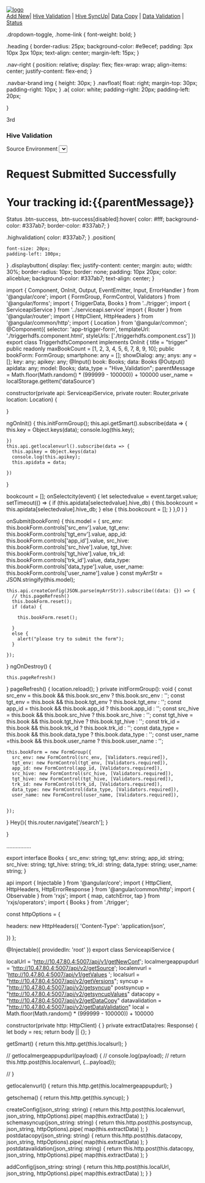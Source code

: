 
<nav class="navbar navbar-expand-lg navbar-dark bg-primary">
  <a class="navbar-brand" href="#">
    <img src="/assets/trav_1797+w.gif" alt="logo">
  </a>
  <div class="navfloat">
    <a class="a" href="" routerLink="/create-new" role="button">Add New</a>|
    <a class="a" href="" routerLink="/trigger" role="button">Hive Validation</a> |
    <a class="a" href="" routerLink="/schemasyncup" role="button">Hive SyncUp</a>| 
    <a class="a" href="" routerLink="/hivedatabase" role="button">Data Copy</a> |
    <a class="a" href="" routerLink="/targethdfs" role="button">Data Validation</a> |
    <a class="a" href="" routerLink="/search" role="button">Status</a> 
  </div>
</nav>

.dropdown-toggle, .home-link {
    font-weight: bold;
}

.heading {
    border-radius: 25px;
    background-color: #e9ecef;
    padding: 3px 10px 3px 10px;
    text-align: center;
    margin-left: 15px;
}

.nav-right {
    position: relative;
    display: flex;
    flex-wrap: wrap;
    align-items: center;
    justify-content: flex-end;
}

.navbar-brand img {
    height: 30px;
}
.navfloat{
float: right;
margin-top: 30px;
padding-right: 10px;
}
.a{
    color: white;
    padding-right: 20px;
    padding-left: 20px;
   
}

3rd

<div id="page">
    <app-navbar [title]="title"></app-navbar>
<div class="container">
    <h3 class="highvalidation">Hive Validation</h3>
  <form [formGroup]="bookForm" (ngSubmit)="onSubmit(bookForm)" novalidate>
    <div class="form-group">
      <label for="src_env">Source Environment</label>
      <select formControlName="src_env" class="form-control">
      
        <option value="{{count}}" *ngFor="let count of key; let i = index;">{{count}}</option>
      </select>
    </div>
    <div class="form-group">
      <label for="tgt_env">Target Environment</label>
      <select formControlName="tgt_env" class="form-control">
        
        <option value="{{count}}" *ngFor="let count of key; let i = index;">{{count}}</option>
      </select>
    </div>
    <div class="form-group">
      <label for="app_id">Application Name</label>
      <select formControlName="app_id" class="form-control"  (change)="onSelectcity($event)">
        
        <option value="{{counts}}" *ngFor="let counts of apikey; let i = index;">{{counts}}</option>           
      </select>
    </div>
    <div class="form-group">
        <label for="src_hive"> Source Parameter</label>
        <select formControlName="src_hive" class="form-control">
            <option>select</option>
          <option value="{{counts}}"  *ngFor="let counts of bookcount; let i = index;">{{counts}}</option>
 
        </select>
      </div>
      <div class="form-group">
          <label for="tgt_hive"> Target Parameter</label>
          <select formControlName="tgt_hive" class="form-control">
              <option>select</option> 
            <option value="{{counts}}" *ngFor="let counts of bookcount; let i = index;">{{counts}}</option>
     
          </select>
        </div>
        <div class="form-group">
            <input formControlName="trk_id"  type="hidden" [ngModel]= "parentMessage">
          </div>
        
          <div class="form-group">
              <input formControlName="data_type"  type="hidden" [ngModel]= "data_type">
            </div>
            <div class="form-group">
                <input formControlName="user_name"  type="hidden" [ngModel]= "user_name">
              </div>
          
    <div class="form-group">
      <input type="submit" class="btn btn-success" (click)="showDialog = !showDialog"  [disabled]="!bookForm.valid" value="Submit">
      
    </div>
  </form>
</div>
</div>
<app-dialog [(visible)]="showDialog"      [childMessage]="parentMessage">
    <h1 class="position">Request Submitted Successfully</h1>
    <h1 class="position">Your tracking id:{{parentMessage}}</h1>
    <a class = "btn displaybutton"routerLink="/search" routerLinkActive="active">Status</a>
  </app-dialog>
.btn-success, .btn-success[disabled]:hover{
    color: #fff;
    background-color: #337ab7;
    border-color: #337ab7;
}

.highvalidation{
    color: #337ab7;
}
.position{
    
    font-size: 20px;
    padding-left: 100px;
}
.displaybutton{
    display: flex;
    justify-content: center;
    margin: auto;
    width: 30%;
    border-radius: 10px;
    border: none;
    padding: 10px 20px;
    color: aliceblue;
    background-color: #337ab7;
    text-align: center;
}


import { Component, OnInit, Output, EventEmitter, Input, ErrorHandler  } from '@angular/core';
import { FormGroup, FormControl, Validators } from '@angular/forms';
import { TriggerData, Books } from '../trigger';
import { ServiceapiService } from '../serviceapi.service'
import { Router } from '@angular/router';
import { HttpClient, HttpHeaders } from '@angular/common/http';
import { Location } from '@angular/common';
@Component({
  selector: 'app-trigger-form',
  templateUrl: './triggerhdfs.component.html',
  styleUrls: ['./triggerhdfs.component.css']
})
export class TriggerhdfsComponent implements OnInit {
  title = "trigger"
  public readonly maxBookCount = [1, 2, 3, 4, 5, 6, 7, 8, 9, 10];
  public bookForm: FormGroup;
  smartphone: any = [];
  showDialog: any;
  anys: any = [];
  key: any;
  apikey: any;
  @Input()
  book: Books;
  data: Books
  @Output()
  apidata: any;
  model: Books;
  data_type = "Hive_Validation";
  parentMessage = Math.floor(Math.random() * (999999 - 100000)) + 100000
  user_name = localStorage.getItem('dataSource')
  

  constructor(private api: ServiceapiService,
    private router: Router,private location: Location) {
    
  }

  ngOnInit() {
    this.initFormGroup();
    this.api.getSmart().subscribe(data => {
      this.key = Object.keys(data);
      console.log(this.key);
      
    })
    this.api.getlocalenvurl().subscribe(data => {
      this.apikey = Object.keys(data)
      console.log(this.apikey);
      this.apidata = data;

    })

  }

  bookcount = [];
  onSelectcity(event) {
    let selectedvalue = event.target.value;
    setTimeout(() => {
      if (this.apidata[selectedvalue].hive_db) {
        this.bookcount = this.apidata[selectedvalue].hive_db;
      }
      else {
        this.bookcount = [];
      }
    },0 )
  }

  onSubmit(bookForm) {
    this.model = {
      src_env: this.bookForm.controls['src_env'].value,
      tgt_env: this.bookForm.controls['tgt_env'].value,
      app_id: this.bookForm.controls['app_id'].value,
      src_hive: this.bookForm.controls['src_hive'].value,
      tgt_hive: this.bookForm.controls['tgt_hive'].value,
      trk_id: this.bookForm.controls['trk_id'].value,
      data_type: this.bookForm.controls['data_type'].value,
      user_name: this.bookForm.controls['user_name'].value
    }
    const myArrStr = JSON.stringify(this.model);
    
    this.api.createConfig(JSON.parse(myArrStr)).subscribe((data: {}) => {
      // this.pageRefresh()
      this.bookForm.reset();
      if (data) {
       
        this.bookForm.reset();

      }
      else {
        alert("please try to submit the form");
      }

    });
  }
  ngOnDestroy() {
    
    this.pageRefresh()
  
  }
  pageRefresh() {
    location.reload();
 }
  private initFormGroup(): void {
    const src_env = this.book && this.book.src_env ? this.book.src_env : '';
    const tgt_env = this.book && this.book.tgt_env ? this.book.tgt_env : '';
    const app_id = this.book && this.book.app_id ? this.book.app_id : '';
    const src_hive = this.book && this.book.src_hive ? this.book.src_hive : '';
    const tgt_hive = this.book && this.book.tgt_hive ? this.book.tgt_hive : '';
    const trk_id = this.book && this.book.trk_id ? this.book.trk_id : '';
    const data_type = this.book && this.book.data_type ? this.book.data_type : '';
    const user_name =this.book && this.book.user_name ? this.book.user_name : '';
    
    this.bookForm = new FormGroup({
      src_env: new FormControl(src_env, [Validators.required]),
      tgt_env: new FormControl(tgt_env, [Validators.required]),
      app_id: new FormControl(app_id, [Validators.required]),
      src_hive: new FormControl(src_hive, [Validators.required]),
      tgt_hive: new FormControl(tgt_hive, [Validators.required]),
      trk_id: new FormControl(trk_id, [Validators.required]),
      data_type: new FormControl(data_type, [Validators.required]),
      user_name: new FormControl(user_name, [Validators.required]),
      
      
    });
  }
  Hey(){
    this.router.navigate['/search'];
  }

  
}










................

  
  export interface Books {
    src_env: string;
    tgt_env: string;
    app_id: string;
    src_hive: string;
    tgt_hive: string;
    trk_id: string;
    data_type: string;
    user_name: string;
  }

api
import { Injectable } from '@angular/core';
import { HttpClient, HttpHeaders, HttpErrorResponse } from '@angular/common/http';
import { Observable } from 'rxjs';
import { map, catchError, tap } from 'rxjs/operators';
import { Books } from './trigger';

const httpOptions = {
  
  headers: new HttpHeaders({
    'Content-Type': 'application/json',
     
    
  })
};

  
@Injectable({
  providedIn: 'root'
})
export class ServiceapiService {
	
  
   localUrl = 'http://10.47.80.4:5007/api/v1/getNewConf';
   localmergeappupdurl = 'http://10.47.80.4:5007/api/v2/getSource';
   localenvurl = 'http://10.47.80.4:5007/api/v1/getValues ';
   localsurl = "http://10.47.80.4:5007/api/v2/getVersions";
   syncup = "http://10.47.80.4:5007/api/v2/getsyncup"
   postsyncup = "http://10.47.80.4:5007/api/v2/getsyncupValues"
   datacopy = "http://10.47.80.4:5007/api/v2/getDataCopy"
   datavalidation = "http://10.47.80.4:5007/api/v2/getDataValidation"
   local = Math.floor(Math.random() * (999999 - 100000)) + 100000


constructor(private http: HttpClient) { }
private extractData(res: Response) {
  let body = res;
  return body || {};
}



getSmart() {
  return this.http.get(this.localsurl);
}

// getlocalmergeappupdurl(payload) {
//   console.log(payload);
//   return this.http.post(this.localenvurl, {...payload});
  
// }


getlocalenvurl() {
  return this.http.get(this.localmergeappupdurl);
}


getschema() {
  return this.http.get(this.syncup);
}

createConfig(json_string: string) {
  return this.http.post(this.localenvurl, json_string, httpOptions).pipe(
    map(this.extractData)
  );
}
schemasyncup(json_string: string) {
  return this.http.post(this.postsyncup, json_string, httpOptions).pipe(
    map(this.extractData)
  );
}
postdatacopy(json_string: string) {
  return this.http.post(this.datacopy, json_string, httpOptions).pipe(
    map(this.extractData)
  );
}
postdatavalidation(json_string: string) {
  return this.http.post(this.datacopy, json_string, httpOptions).pipe(
    map(this.extractData)
  );
}

addConfig(json_string: string) {
  return this.http.post(this.localUrl, json_string, httpOptions).pipe(
    map(this.extractData)
  );
}
}

